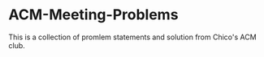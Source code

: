 # ACM-Meeting-Problems
This is a collection of promlem statements and solution from Chico's ACM club.
